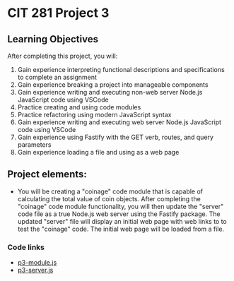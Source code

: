 # CIT 281 Project 3

<h2>Learning Objectives</h2>
After completing this project, you will:
<ol>
  <li>Gain experience interpreting functional descriptions and specifications to complete an assignment</li>
  <li>Gain experience breaking a project into manageable components</li>
  <li>Gain experience writing and executing non-web server Node.js JavaScript code using VSCode</li>
  <li>Practice creating and using code modules</li>
  <li>Practice refactoring using modern JavaScript syntax</li>
  <li>Gain experience writing and executing web server Node.js JavaScript code using VSCode</li>
  <li>Gain experience using Fastify with the GET verb, routes, and query parameters</li>
  <li>Gain experience loading a file and using as a web page</li>
</ol>


<h2>Project elements:</h2>
<ul>
  <li>You will be creating a "coinage" code module that is capable of calculating the total value of coin objects. After completing the "coinage" code module functionality, you will then update the "server" code file as a true Node.js web server using the Fastify package. The updated "server" file will display an initial web page with web links to to test the "coinage" code. The initial web page will be loaded from a file.</li>
</ul>

<h3>Code links</h3> 
<ul>
  <li><a href="https://caraleec.github.io/cit281-p3/p3-module.js">p3-module.js</a></li>
  <li><a href="https://caraleec.github.io/cit281-p3/p3-server.js">p3-server.js</a></li>
  
